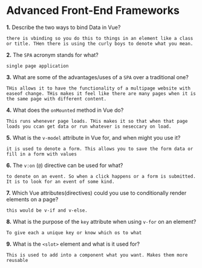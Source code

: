 # Advanced Front-End Frameworks


**1.** Describe the two ways to bind Data in Vue?
<!-- enter you answer in the space below -->
```
there is vbinding so you do this to things in an element like a class or title. THen there is using the curly boys to denote what you mean.
```

**2.** The `SPA` acronym stands for what?
<!-- enter you answer in the space below -->
```
single page application
```
**3.** What are some of the advantages/uses of a `SPA` over a traditional one?
<!-- enter you answer in the space below -->
```
THis allows it to have the functionality of a multipage website with easeof change. THis makes it feel like there are many pages when it is the same page with different content.
```
**4.** What does the `onMounted` method in Vue do?
<!-- enter you answer in the space below -->
```
This runs whenever page loads. THis makes it so that when that page loads you ccan get data or run whatever is neseccary on load.
```
**5.** What is the `v-model` attribute in Vue for, and when might you use it?
<!-- enter you answer in the space below -->
```
it is used to denote a form. This allows you to save the form data or fill in a form with values
```
**6.** The `v:on` (`@`) directive can be used for what?
<!-- enter you answer in the space below -->
```
to denote on an event. So when a click happens or a form is submitted. It is to look for an event of some kind.
```
**7.** Which Vue attributes(directives) could you use to conditionally render elements on a page?
<!-- enter you answer in the space below -->
```
this would be v-if and v-else.
```
**8.** What is the purpose of the `key` attribute when using `v-for` on an element?
<!-- enter you answer in the space below -->
```
To give each a unique key or know which os to what
```
**9.** What is the `<slot>` element and what is it used for?
<!-- enter you answer in the space below -->
```
This is used to add into a component what you want. Makes them more reusable
```